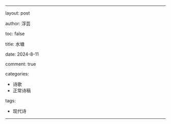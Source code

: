 ---

layout: post

author: 浮芸

toc: false

title: 水塘

date: 2024-8-11

comment: true

categories: 
  - 诗歌
  - 正常诗稿

tags:
  - 现代诗
---